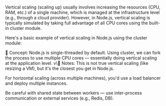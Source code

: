 Vertical scaling (scaling up) usually involves increasing the resources (CPU, RAM, etc.) of a single machine, which is managed at the infrastructure level (e.g., through a cloud provider). However, in Node.js, vertical scaling is typically simulated by taking full advantage of all CPU cores using the built-in cluster module.

Here's a basic example of vertical scaling in Node.js using the cluster module:

🧠 Concept:
Node.js is single-threaded by default. Using cluster, we can fork the process to use multiple CPU cores — essentially doing vertical scaling at the application level.
v\📌 Notes:
This is not true vertical scaling (like resizing a VM), but it's the closest you get in Node.js.

For horizontal scaling (across multiple machines), you'd use a load balancer and deploy multiple instances.

Be careful with shared state between workers — use inter-process communication or external services (e.g., Redis, DB).
